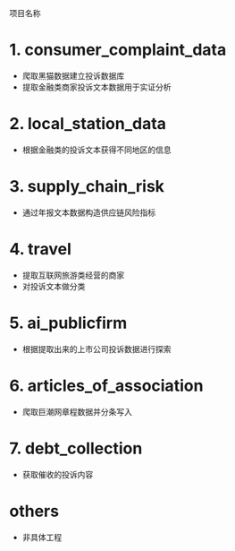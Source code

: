 项目名称
# 1. consumer_complaint_data
* 爬取黑猫数据建立投诉数据库
* 提取金融类商家投诉文本数据用于实证分析

# 2. local_station_data
* 根据金融类的投诉文本获得不同地区的信息

# 3. supply_chain_risk
* 通过年报文本数据构造供应链风险指标

# 4. travel
* 提取互联网旅游类经营的商家
* 对投诉文本做分类

# 5. ai_publicfirm
* 根据提取出来的上市公司投诉数据进行探索

# 6. articles_of_association
* 爬取巨潮网章程数据并分条写入

# 7. debt_collection
* 获取催收的投诉内容

# others
* 非具体工程

